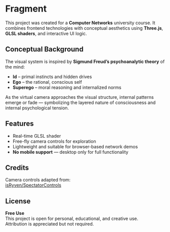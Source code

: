 # Fragment

This project was created for a **Computer Networks** university course. It combines frontend technologies with conceptual aesthetics using **Three.js**, **GLSL shaders**, and interactive UI logic.

## Conceptual Background

The visual system is inspired by **Sigmund Freud’s psychoanalytic theory** of the mind:

- **Id** – primal instincts and hidden drives  
- **Ego** – the rational, conscious self  
- **Superego** – moral reasoning and internalized norms  

As the virtual camera approaches the visual structure, internal patterns emerge or fade — symbolizing the layered nature of consciousness and internal psychological tension.

## Features

-  Real-time GLSL shader
-  Free-fly camera controls for exploration  
-  Lightweight and suitable for browser-based network demos  
- **No mobile support** — desktop only for full functionality

##  Credits

Camera controls adapted from:  
[isRyven/SpectatorControls](https://github.com/isRyven/SpectatorControls)

## License

**Free Use**  
This project is open for personal, educational, and creative use.  
Attribution is appreciated but not required.
